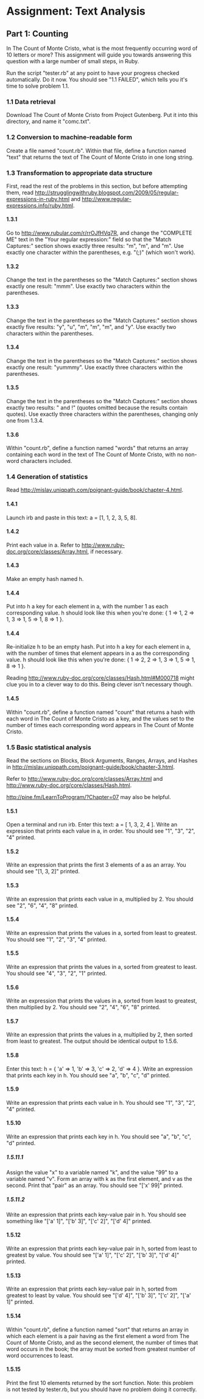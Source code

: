 # Assignment: Text Analysis


## Part 1: Counting

In The Count of Monte Cristo, what is the most frequently occurring word of 10 letters or more? This assignment will guide you towards answering this question with a large number of small steps, in Ruby.

Run the script "tester.rb" at any point to have your progress checked automatically. Do it now. You should see "1.1 FAILED", which tells you it's time to solve problem 1.1.


### 1.1 Data retrieval

Download The Count of Monte Cristo from Project Gutenberg. Put it into this directory, and name it "comc.txt".


### 1.2 Conversion to machine-readable form

Create a file named "count.rb". Within that file, define a function named "text" that returns the text of The Count of Monte Cristo in one long string.


### 1.3 Transformation to appropriate data structure

First, read the rest of the problems in this section, but before attempting them, read http://strugglingwithruby.blogspot.com/2009/05/regular-expressions-in-ruby.html and http://www.regular-expressions.info/ruby.html.

#### 1.3.1

Go to http://www.rubular.com/r/rrOJfHVq7R, and change the "COMPLETE ME" text in the "Your regular expression:" field so that the "Match Captures:" section shows exactly three results: "m", "m", and "m". Use exactly one character within the parentheses, e.g. "(;)" (which won't work).

#### 1.3.2

Change the text in the parentheses so the "Match Captures:" section shows exactly one result: "mmm". Use exactly two characters within the parentheses.

#### 1.3.3

Change the text in the parentheses so the "Match Captures:" section shows exactly five results: "y", "u", "m", "m", "m", and "y". Use exactly two characters within the parentheses.

#### 1.3.4

Change the text in the parentheses so the "Match Captures:" section shows exactly one result: "yummmy". Use exactly three characters within the parentheses.

#### 1.3.5

Change the text in the parentheses so the "Match Captures:" section shows exactly two results: " and !" (quotes omitted because the results contain quotes). Use exactly three characters within the parentheses, changing only one from 1.3.4.

#### 1.3.6

Within "count.rb", define a function named "words" that returns an array containing each word in the text of The Count of Monte Cristo, with no non-word characters included.


### 1.4 Generation of statistics

Read http://mislav.uniqpath.com/poignant-guide/book/chapter-4.html.

#### 1.4.1

Launch irb and paste in this text: a = [1, 1, 2, 3, 5, 8].

#### 1.4.2

Print each value in a. Refer to http://www.ruby-doc.org/core/classes/Array.html, if necessary.

#### 1.4.3

Make an empty hash named h.

#### 1.4.4

Put into h a key for each element in a, with the number 1 as each corresponding value. h should look like this when you're done: { 1 => 1, 2 => 1, 3 => 1, 5 => 1, 8 => 1 }. 

#### 1.4.4

Re-initialize h to be an empty hash. Put into h a key for each element in a, with the number of times that element appears in a as the corresponding value. h should look like this when you're done: { 1 => 2, 2 => 1, 3 => 1, 5 => 1, 8 => 1 }.

Reading http://www.ruby-doc.org/core/classes/Hash.html#M000718 might clue you in to a clever way to do this. Being clever isn't necessary though.

#### 1.4.5

Within "count.rb", define a function named "count" that returns a hash with each word in The Count of Monte Cristo as a key, and the values set to the number of times each corresponding word appears in The Count of Monte Cristo.


### 1.5 Basic statistical analysis

Read the sections on Blocks, Block Arguments, Ranges, Arrays, and Hashes in http://mislav.uniqpath.com/poignant-guide/book/chapter-3.html.

Refer to http://www.ruby-doc.org/core/classes/Array.html and http://www.ruby-doc.org/core/classes/Hash.html.

http://pine.fm/LearnToProgram/?Chapter=07 may also be helpful.

#### 1.5.1

Open a terminal and run irb. Enter this text: a = [ 1, 3, 2, 4 ]. Write an expression that prints each value in a, in order. You should see "1", "3", "2", "4" printed.

#### 1.5.2

Write an expression that prints the first 3 elements of a as an array. You should see "[1, 3, 2]" printed.

#### 1.5.3

Write an expression that prints each value in a, multiplied by 2. You should see "2", "6", "4", "8" printed.

#### 1.5.4

Write an expression that prints the values in a, sorted from least to greatest. You should see "1", "2", "3", "4" printed.

#### 1.5.5

Write an expression that prints the values in a, sorted from greatest to least. You should see "4", "3", "2", "1" printed.

#### 1.5.6

Write an expression that prints the values in a, sorted from least to greatest, then multiplied by 2. You should see "2", "4", "6", "8" printed.

#### 1.5.7

Write an expression that prints the values in a, multiplied by 2, then sorted from least to greatest. The output should be identical output to 1.5.6.

#### 1.5.8

Enter this text: h = { 'a' => 1, 'b' => 3, 'c' => 2, 'd' => 4 }. Write an expression that prints each key in h. You should see "a", "b", "c", "d" printed.

#### 1.5.9

Write an expression that prints each value in h. You should see "1", "3", "2", "4" printed.

#### 1.5.10

Write an expression that prints each key in h. You should see "a", "b", "c", "d" printed.

##### 1.5.11.1

Assign the value "x" to a variable named "k", and the value "99" to a variable named "v". Form an array with k as the first element, and v as the second. Print that "pair" as an array. You should see "['x' 99]" printed.

##### 1.5.11.2

Write an expression that prints each key-value pair in h. You should see something like "['a' 1]", "['b' 3]", "['c' 2]", "['d' 4]" printed.

#### 1.5.12

Write an expression that prints each key-value pair in h, sorted from least to greatest by value. You should see "['a' 1]", "['c' 2]", "['b' 3]", "['d' 4]" printed.

#### 1.5.13

Write an expression that prints each key-value pair in h, sorted from greatest to least by value. You should see "['d' 4]", "['b' 3]", "['c' 2]", "['a' 1]" printed.

#### 1.5.14

Within "count.rb", define a function named "sort" that returns an array in which each element is a pair having as the first element a word from The Count of Monte Cristo, and as the second element, the number of times that word occurs in the book; the array must be sorted from greatest number of word occurrences to least.

#### 1.5.15

Print the first 10 elements returned by the sort function. Note: this problem is not tested by tester.rb, but you should have no problem doing it correctly.